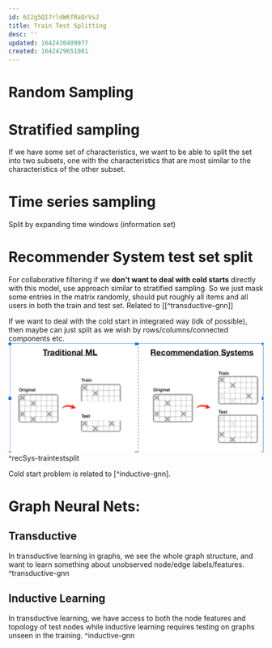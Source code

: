 ```yaml
---
id: 6I2g5QI7rldW6fRaQrVsJ
title: Train Test Splitting
desc: ''
updated: 1642430409977
created: 1642429651081
---
```


# Random Sampling

# Stratified sampling

If we have some set of characteristics, we want to be able to split the set into two subsets, one with the characteristics that are most similar to the characteristics of the other subset.

# Time series sampling
 Split by expanding time windows (information set)


# Recommender System test set split
 
 For collaborative filtering if we __don't want to deal with cold starts__ directly with this model, use approach similar to stratified sampling. So we just mask some entries in the matrix randomly, should put roughly all items and all users in both the train and test set. Related to [[^transductive-gnn]]

If we want to deal with the cold start in integrated way (idk of possible), then maybe can just split as we wish by rows/columns/connected components etc.
![RecSys traintestsplit](/assets/images/2022-01-17-15-31-56.png) ^recSys-traintestsplit

Cold start problem is related to [^inductive-gnn].

 
 # Graph Neural Nets:

 ## Transductive

 In transductive learning in graphs, we see the whole graph structure, and want to learn something
 about unobserved node/edge labels/features. ^transductive-gnn

 ## Inductive Learning

 In transductive learning, we have access to both the node features and topology of test nodes while inductive learning requires testing on graphs unseen in the training. ^inductive-gnn

